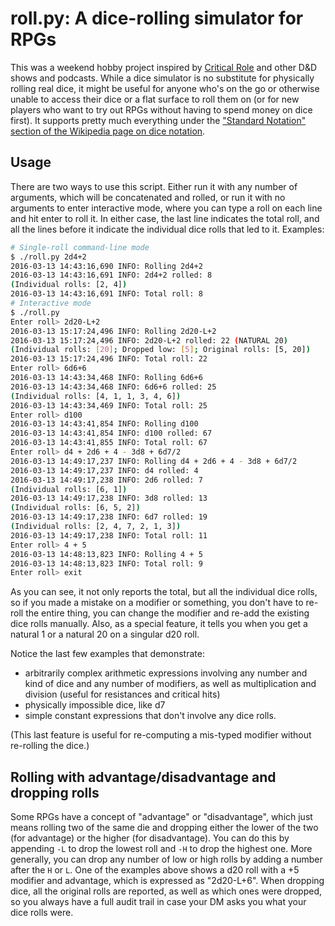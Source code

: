 # roll.py: A dice-rolling simulator for RPGs

This was a weekend hobby project inspired by
[Critical Role](http://geekandsundry.com/shows/critical-role/) and
other D&D shows and podcasts. While a dice simulator is no substitute
for physically rolling real dice, it might be useful for anyone who's
on the go or otherwise unable to access their dice or a flat surface
to roll them on (or for new players who want to try out RPGs without
having to spend money on dice first). It supports pretty much
everything under the
["Standard Notation" section of the Wikipedia page on dice notation](https://en.wikipedia.org/wiki/Dice_notation#Standard_notation).

## Usage

There are two ways to use this script. Either run it with any number
of arguments, which will be concatenated and rolled, or run it with no
arguments to enter interactive mode, where you can type a roll on each
line and hit enter to roll it. In either case, the last line indicates
the total roll, and all the lines before it indicate the individual
dice rolls that led to it. Examples:

```bash
# Single-roll command-line mode
$ ./roll.py 2d4+2
2016-03-13 14:43:16,690 INFO: Rolling 2d4+2
2016-03-13 14:43:16,691 INFO: 2d4+2 rolled: 8
(Individual rolls: [2, 4])
2016-03-13 14:43:16,691 INFO: Total roll: 8
# Interactive mode
$ ./roll.py
Enter roll> 2d20-L+2
2016-03-13 15:17:24,496 INFO: Rolling 2d20-L+2
2016-03-13 15:17:24,496 INFO: 2d20-L+2 rolled: 22 (NATURAL 20)
(Individual rolls: [20]; Dropped low: [5]; Original rolls: [5, 20])
2016-03-13 15:17:24,496 INFO: Total roll: 22
Enter roll> 6d6+6
2016-03-13 14:43:34,468 INFO: Rolling 6d6+6
2016-03-13 14:43:34,468 INFO: 6d6+6 rolled: 25
(Individual rolls: [4, 1, 1, 3, 4, 6])
2016-03-13 14:43:34,469 INFO: Total roll: 25
Enter roll> d100
2016-03-13 14:43:41,854 INFO: Rolling d100
2016-03-13 14:43:41,854 INFO: d100 rolled: 67
2016-03-13 14:43:41,855 INFO: Total roll: 67
Enter roll> d4 + 2d6 + 4 - 3d8 + 6d7/2
2016-03-13 14:49:17,237 INFO: Rolling d4 + 2d6 + 4 - 3d8 + 6d7/2
2016-03-13 14:49:17,237 INFO: d4 rolled: 4
2016-03-13 14:49:17,238 INFO: 2d6 rolled: 7
(Individual rolls: [6, 1])
2016-03-13 14:49:17,238 INFO: 3d8 rolled: 13
(Individual rolls: [6, 5, 2])
2016-03-13 14:49:17,238 INFO: 6d7 rolled: 19
(Individual rolls: [2, 4, 7, 2, 1, 3])
2016-03-13 14:49:17,238 INFO: Total roll: 11
Enter roll> 4 + 5
2016-03-13 14:48:13,823 INFO: Rolling 4 + 5
2016-03-13 14:48:13,823 INFO: Total roll: 9
Enter roll> exit
```

As you can see, it not only reports the total, but all the individual
dice rolls, so if you made a mistake on a modifier or something, you
don't have to re-roll the entire thing, you can change the modifier
and re-add the existing dice rolls manually. Also, as a special
feature, it tells you when you get a natural 1 or a natural 20 on a
singular d20 roll.

Notice the last few examples that demonstrate:

* arbitrarily complex arithmetic expressions involving any number and
  kind of dice and any number of modifiers, as well as multiplication
  and division (useful for resistances and critical hits)
* physically impossible dice, like d7
* simple constant expressions that don't involve any dice rolls.

(This last feature is useful for re-computing a mis-typed modifier
without re-rolling the dice.)

## Rolling with advantage/disadvantage and dropping rolls

Some RPGs have a concept of "advantage" or "disadvantage", which just
means rolling two of the same die and dropping either the lower of the
two (for advantage) or the higher (for disadvantage). You can do this
by appending `-L` to drop the lowest roll and `-H` to drop the highest
one. More generally, you can drop any number of low or high rolls by
adding a number after the `H` or `L`. One of the examples above shows
a d20 roll with a +5 modifier and advantage, which is expressed as
"2d20-L+6". When dropping dice, all the original rolls are reported,
as well as which ones were dropped, so you always have a full audit
trail in case your DM asks you what your dice rolls were.
